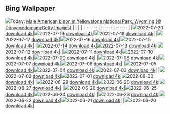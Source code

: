## Bing Wallpaper
![](./wallpaper/2022-07-20.jpg)Today: [Male American bison in Yellowstone National Park, Wyoming (© Donyanedomam/Getty Images)](./wallpaper/2022-07-20.jpg)
|      |      |      |
| :----: | :----: | :----: |
|![](./wallpaper/2022-07-20_sm.jpg)2022-07-20 [download 4k](./wallpaper/2022-07-20.jpg)|![](./wallpaper/2022-07-19_sm.jpg)2022-07-19 [download 4k](./wallpaper/2022-07-19.jpg)|![](./wallpaper/2022-07-18_sm.jpg)2022-07-18 [download 4k](./wallpaper/2022-07-18.jpg)|
|![](./wallpaper/2022-07-17_sm.jpg)2022-07-17 [download 4k](./wallpaper/2022-07-17.jpg)|![](./wallpaper/2022-07-16_sm.jpg)2022-07-16 [download 4k](./wallpaper/2022-07-16.jpg)|![](./wallpaper/2022-07-15_sm.jpg)2022-07-15 [download 4k](./wallpaper/2022-07-15.jpg)|
|![](./wallpaper/2022-07-14_sm.jpg)2022-07-14 [download 4k](./wallpaper/2022-07-14.jpg)|![](./wallpaper/2022-07-13_sm.jpg)2022-07-13 [download 4k](./wallpaper/2022-07-13.jpg)|![](./wallpaper/2022-07-12_sm.jpg)2022-07-12 [download 4k](./wallpaper/2022-07-12.jpg)|
|![](./wallpaper/2022-07-11_sm.jpg)2022-07-11 [download 4k](./wallpaper/2022-07-11.jpg)|![](./wallpaper/2022-07-10_sm.jpg)2022-07-10 [download 4k](./wallpaper/2022-07-10.jpg)|![](./wallpaper/2022-07-09_sm.jpg)2022-07-09 [download 4k](./wallpaper/2022-07-09.jpg)|
|![](./wallpaper/2022-07-08_sm.jpg)2022-07-08 [download 4k](./wallpaper/2022-07-08.jpg)|![](./wallpaper/2022-07-07_sm.jpg)2022-07-07 [download 4k](./wallpaper/2022-07-07.jpg)|![](./wallpaper/2022-07-06_sm.jpg)2022-07-06 [download 4k](./wallpaper/2022-07-06.jpg)|
|![](./wallpaper/2022-07-05_sm.jpg)2022-07-05 [download 4k](./wallpaper/2022-07-05.jpg)|![](./wallpaper/2022-07-04_sm.jpg)2022-07-04 [download 4k](./wallpaper/2022-07-04.jpg)|![](./wallpaper/2022-07-03_sm.jpg)2022-07-03 [download 4k](./wallpaper/2022-07-03.jpg)|
|![](./wallpaper/2022-07-02_sm.jpg)2022-07-02 [download 4k](./wallpaper/2022-07-02.jpg)|![](./wallpaper/2022-07-01_sm.jpg)2022-07-01 [download 4k](./wallpaper/2022-07-01.jpg)|![](./wallpaper/2022-06-30_sm.jpg)2022-06-30 [download 4k](./wallpaper/2022-06-30.jpg)|
|![](./wallpaper/2022-06-29_sm.jpg)2022-06-29 [download 4k](./wallpaper/2022-06-29.jpg)|![](./wallpaper/2022-06-28_sm.jpg)2022-06-28 [download 4k](./wallpaper/2022-06-28.jpg)|![](./wallpaper/2022-06-27_sm.jpg)2022-06-27 [download 4k](./wallpaper/2022-06-27.jpg)|
|![](./wallpaper/2022-06-26_sm.jpg)2022-06-26 [download 4k](./wallpaper/2022-06-26.jpg)|![](./wallpaper/2022-06-25_sm.jpg)2022-06-25 [download 4k](./wallpaper/2022-06-25.jpg)|![](./wallpaper/2022-06-24_sm.jpg)2022-06-24 [download 4k](./wallpaper/2022-06-24.jpg)|
|![](./wallpaper/2022-06-23_sm.jpg)2022-06-23 [download 4k](./wallpaper/2022-06-23.jpg)|![](./wallpaper/2022-06-22_sm.jpg)2022-06-22 [download 4k](./wallpaper/2022-06-22.jpg)|![](./wallpaper/2022-06-21_sm.jpg)2022-06-21 [download 4k](./wallpaper/2022-06-21.jpg)|
|![](./wallpaper/2022-06-20_sm.jpg)2022-06-20 [download 4k](./wallpaper/2022-06-20.jpg)|